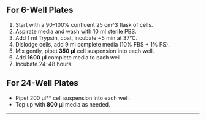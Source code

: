 ## For 6-Well Plates

1. Start with a 90–100% confluent 25 cm^3 flask of cells.
2. Aspirate media and wash with 10 ml sterile PBS.
3. Add 1 ml Trypsin, coat, incubate ~5 min at 37°C.
4. Dislodge cells, add 9 ml complete media (10% FBS + 1% PS).
5. Mix gently, pipet **350 µl** cell suspension into each well.
6. Add **1600 µl** complete media to each well.
7. Incubate 24–48 hours.

## For 24-Well Plates

- Pipet 200 µl** cell suspension into each well.
- Top up with **800 µl** media as needed.

---
